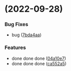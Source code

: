#  (2022-09-28)


### Bug Fixes

* bug ([7bda4aa](https://github.com/99874405/umi4/commit/7bda4aa3c5036c36b7b69b75c1e80160505ba365))


### Features

* done done done ([04a10e7](https://github.com/99874405/umi4/commit/04a10e77303d48b12094842f2ca5e4dadd48d071))
* done done done ([ca552a5](https://github.com/99874405/umi4/commit/ca552a58bd0e1b55c33dbf4a27cec5feabb926b0))



